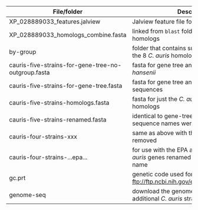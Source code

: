 | File/folder | Description |
| ----------- | ----------- |
| XP_028889033_features.jalview | Jalview feature file for XP_028889033 |
| XP_028889033_homologs_combine.fasta | linked from `blast` folder, contains 104 homologs |
| by-group | folder that contains subsets of sequences in the 8 _C. auris_ homolog groups |
| cauris-five-strains-for-gene-tree-no-outgroup.fasta | fasta for gene tree analysis without _D. hansenii_ |
| cauris-five-strains-for-gene-tree.fasta | fasta for gene tree analysis with _D. hansenii_ sequences |
| cauris-five-strains-homologs.fasta | fasta for just the _C. auris_ five strains homologs |
| cauris-five-strains-renamed.fasta | identical to gene-tree.fasta except that the sequence names were reformatted |
| cauris-four-strains-xxx | same as above with the clade I strain 6684 removed |
| cauris-four-strains-...epa... | for use with the EPA algorithm, with the _C. auris_ genes renamed to include the Hil1-8 name |
| gc.prt | genetic code used for tblastn, from ftp://ftp.ncbi.nih.gov/entrez/misc/data/gc.prt |
| genome-seq | download the genome sequence for additional _C. auris_ strains for blast |

